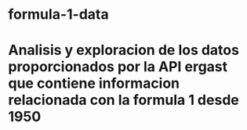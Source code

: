 # formula-1-data
# Analisis y exploracion de los datos proporcionados por la API ergast que contiene informacion relacionada con la formula 1 desde 1950
